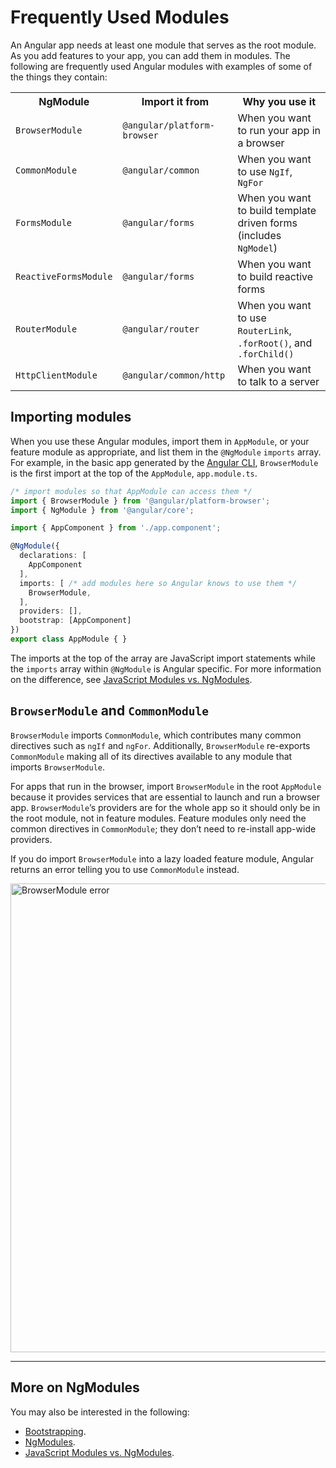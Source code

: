 # Frequently Used Modules

An Angular app needs at least one module that serves as the root module.
As you add features to your app, you can add them in modules.
The following are frequently used Angular modules with examples
of some of the things they contain:


<table>

 <tr>
   <th style="vertical-align: top">
     NgModule
   </th>

   <th style="vertical-align: top">
     Import it from
   </th>

   <th style="vertical-align: top">
     Why you use it
   </th>
 </tr>

 <tr>
   <td><code>BrowserModule</code></td>
   <td><code>@angular/platform-browser</code></td>
   <td>When you want to run your app in a browser</td>
 </tr>

 <tr>
   <td><code>CommonModule</code></td>
   <td><code>@angular/common</code></td>
   <td>When you want to use <code>NgIf</code>, <code>NgFor</code></td>
 </tr>

 <tr>
   <td><code>FormsModule</code></td>
   <td><code>@angular/forms</code></td>
   <td>When you want to build template driven forms (includes <code>NgModel</code>)</td>
 </tr>

 <tr>
   <td><code>ReactiveFormsModule</code></td>
   <td><code>@angular/forms</code></td>
   <td>When you want to build reactive forms</td>
 </tr>

 <tr>
   <td><code>RouterModule</code></td>
   <td><code>@angular/router</code></td>
   <td>When you want to use <code>RouterLink</code>, <code>.forRoot()</code>, and <code>.forChild()</code></td>
 </tr>

 <tr>
   <td><code>HttpClientModule</code></td>
   <td><code>@angular/common/http</code></td>
   <td>When you want to talk to a server</td>
 </tr>

</table>

## Importing modules

When you use these Angular modules, import them in `AppModule`,
or your feature module as appropriate, and list them in the `@NgModule`
`imports` array. For example, in the basic app generated by the [Angular CLI](cli),
`BrowserModule` is the first import at the top of the `AppModule`,
`app.module.ts`.


```typescript
/* import modules so that AppModule can access them */
import { BrowserModule } from '@angular/platform-browser';
import { NgModule } from '@angular/core';

import { AppComponent } from './app.component';

@NgModule({
  declarations: [
    AppComponent
  ],
  imports: [ /* add modules here so Angular knows to use them */
    BrowserModule,
  ],
  providers: [],
  bootstrap: [AppComponent]
})
export class AppModule { }
```

The imports at the top of the array are JavaScript import statements
while the `imports` array within `@NgModule` is Angular specific.
For more information on the difference, see [JavaScript Modules vs. NgModules](guide/ngmodule-vs-jsmodule).


## `BrowserModule` and `CommonModule`

`BrowserModule` imports `CommonModule`, which contributes many common
directives such as `ngIf` and `ngFor`. Additionally, `BrowserModule`
re-exports `CommonModule` making all of its directives available
to any module that imports `BrowserModule`.

For apps that run in the browser, import `BrowserModule` in the
root `AppModule` because it provides services that are essential
to launch and run a browser app. `BrowserModule`’s providers
are for the whole app so it should only be in the root module,
not in feature modules. Feature modules only need the common
directives in `CommonModule`; they don’t need to re-install app-wide providers.

If you do import `BrowserModule` into a lazy loaded feature module,
Angular returns an error telling you to use `CommonModule` instead.

<div class="lightbox">
  <img src="generated/images/guide/frequent-ngmodules/browser-module-error.gif" width=750 alt="BrowserModule error">
</div>

<hr />


## More on NgModules

You may also be interested in the following:
* [Bootstrapping](guide/bootstrapping).
* [NgModules](guide/ngmodules).
* [JavaScript Modules vs. NgModules](guide/ngmodule-vs-jsmodule).
